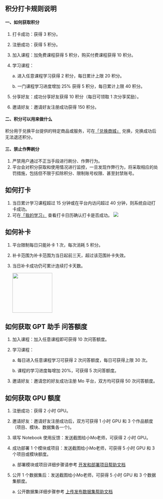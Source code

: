 ## 积分打卡规则说明

#### 一、如何获取积分

1. 打卡成功：获得 3 积分。

2. 注册成功：获得 5 积分。

3. 加入课程：加免费课程获得 5 积分，购买付费课程获得 10 积分。

4. 学习课程：
   
   a. 进入任意课程学习获得 2 积分，每日累计上限 20 积分。
   
   b. 一门课程学习进度增加 25% 获得 5 积分，每日累计上限 40 积分。

5. 分享好友：成功分享好友获得 10 积分（每日可领取 1 次分享奖励）。

6. 邀请好友：邀请好友注册成功获得 150 积分。

#### 二、积分可以用来做什么

积分用于兑换平台提供的特定商品或服务，可在[「兑换商城」](https://momodel.cn/event) 兑换，兑换成功后无法退还积分。

#### 三、禁止作弊刷分

1. 严禁用户通过不正当手段进行刷分、作弊行为。
2. 平台会对积分获取和使用情况进行监控，一旦发现作弊行为，将采取相应的处罚措施，包括但不限于扣除积分、限制账号权限、甚至封禁账号。

## 如何打卡

1. 当日累计学习课程超过 15 分钟或在平台内访问超过 40 分钟，则系统自动打卡成功。
2. 可在[「我的学习」](https://momodel.cn/my_study) 查看打卡日历确认打卡是否成功。
   ![](https://imgbed.momodel.cn/mo/1024/我的学习截图1.png)

## 如何补卡

1. 平台限制每日只能补卡 1 次，每次消耗 5 积分。

2. 补卡范围为补卡范围为当日起前三天，超过该范围补卡失效。

3. 当日补卡成功仍可累计连续打卡天数。
   
   <img src="https://imgbed.momodel.cn/mo/1024/补卡成功提示截图.png" title="" alt="" width="130">

## 如何获取 GPT 助手 问答额度

1. 加入课程：加入任意课程即可获得 10 次问答额度。

2. 学习课程：
   
   a. 每日进入任意课程学习可获得 2 次问答额度，每日可获得上限 30 次。
   
   b. 课程的学习进度每增加 20%，可获得 5 次问答额度。

3. 邀请好友：邀请您的好友成功注册 Mo 平台，双方均可获得 50 次问答额度。

## 如何获取 GPU 额度

1. 注册成功：获得 2 小时 GPU。

2. 邀请好友：邀请好友注册成功后，双方可获得 1 小时 GPU 和 3 个作品额度（项目、模块、数据集各一个)。

3. 填写 Notebook 使用反馈：发送截图给小Mo老师，可获得 2 小时 GPU。

4. 成功部署 1 个模块或项目：发送截图给小Mo老师，可获得 5 小时 GPU 和 3 个项目或模块额度。
   
   a. 部署模块或项目详细步骤请参考  [开发和部署项目帮助文档](https://momodel.cn/docs/#/zh-cn/%E5%BC%80%E5%8F%91%E5%92%8C%E9%83%A8%E7%BD%B2%E9%A1%B9%E7%9B%AE)

5. 公开 1 个数据集后：发送截图给小Mo老师，可获得 5 小时 GPU 和 3 个数据集额度。
   
   a. 公开数据集详细步骤参考 [上传发布数据集帮助文档](https://momodel.cn/docs/#/zh-cn/%E4%B8%8A%E4%BC%A0%E5%8F%91%E5%B8%83%E6%95%B0%E6%8D%AE%E9%9B%86)
